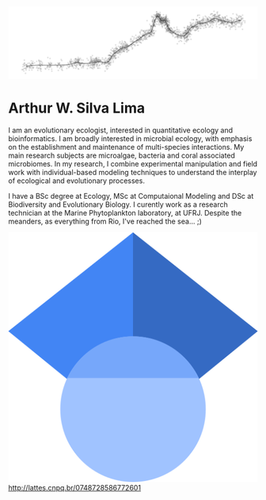 <img src="DoisIrmaos.png" alt="hi" class="inline"/>

# Arthur W. Silva Lima

I am an evolutionary ecologist, interested in quantitative ecology and bioinformatics. I am broadly interested in microbial ecology, with emphasis on the establishment and maintenance of multi-species interactions. My main research subjects are microalgae, bacteria and coral associated microbiomes. In my research, I combine experimental manipulation
and field work with individual-based modeling techniques to understand the interplay of ecological and evolutionary processes.

I have a BSc degree at Ecology, MSc at Computaional Modeling and DSc at Biodiversity and Evolutionary Biology. I curently work as a research technician at the Marine Phytoplankton laboratory, at UFRJ. Despite the meanders, as everything from Rio, I've reached the sea... ;)

[![Scholar logo|width=50px](https://github.com/arthurwlima/arthurwlima.github.io/blob/main/512px-Google_Scholar_logo.png)](https://scholar.google.com/citations?user=IRempwYAAAAJ&hl=pt-BR)
http://lattes.cnpq.br/0748728586772601
